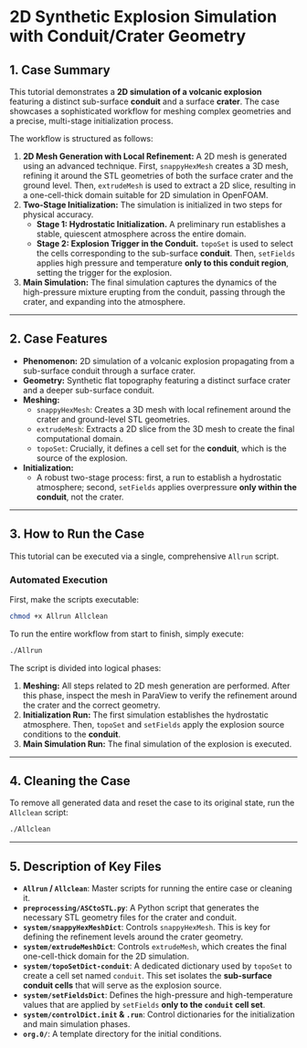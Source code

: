 # 2D Synthetic Explosion Simulation with Conduit/Crater Geometry

## 1. Case Summary

This tutorial demonstrates a **2D simulation of a volcanic explosion** featuring a distinct sub-surface **conduit** and a surface **crater**. The case showcases a sophisticated workflow for meshing complex geometries and a precise, multi-stage initialization process.

The workflow is structured as follows:

1. **2D Mesh Generation with Local Refinement:** A 2D mesh is generated using an advanced technique. First, `snappyHexMesh` creates a 3D mesh, refining it around the STL geometries of both the surface crater and the ground level. Then, `extrudeMesh` is used to extract a 2D slice, resulting in a one-cell-thick domain suitable for 2D simulation in OpenFOAM.
1. **Two-Stage Initialization:** The simulation is initialized in two steps for physical accuracy.
   - **Stage 1: Hydrostatic Initialization.** A preliminary run establishes a stable, quiescent atmosphere across the entire domain.
   - **Stage 2: Explosion Trigger in the Conduit.** `topoSet` is used to select the cells corresponding to the sub-surface **conduit**. Then, `setFields` applies high pressure and temperature **only to this conduit region**, setting the trigger for the explosion.
1. **Main Simulation:** The final simulation captures the dynamics of the high-pressure mixture erupting from the conduit, passing through the crater, and expanding into the atmosphere.

______________________________________________________________________

## 2. Case Features

- **Phenomenon:** 2D simulation of a volcanic explosion propagating from a sub-surface conduit through a surface crater.
- **Geometry:** Synthetic flat topography featuring a distinct surface crater and a deeper sub-surface conduit.
- **Meshing:**
  - `snappyHexMesh`: Creates a 3D mesh with local refinement around the crater and ground-level STL geometries.
  - `extrudeMesh`: Extracts a 2D slice from the 3D mesh to create the final computational domain.
  - `topoSet`: Crucially, it defines a cell set for the **conduit**, which is the source of the explosion.
- **Initialization:**
  - A robust two-stage process: first, a run to establish a hydrostatic atmosphere; second, `setFields` applies overpressure **only within the conduit**, not the crater.

______________________________________________________________________

## 3. How to Run the Case

This tutorial can be executed via a single, comprehensive `Allrun` script.

### Automated Execution

First, make the scripts executable:

```bash
chmod +x Allrun Allclean
```

To run the entire workflow from start to finish, simply execute:

```bash
./Allrun
```

The script is divided into logical phases:

1. **Meshing:** All steps related to 2D mesh generation are performed. After this phase, inspect the mesh in ParaView to verify the refinement around the crater and the correct geometry.
1. **Initialization Run:** The first simulation establishes the hydrostatic atmosphere. Then, `topoSet` and `setFields` apply the explosion source conditions to the **conduit**.
1. **Main Simulation Run:** The final simulation of the explosion is executed.

______________________________________________________________________

## 4. Cleaning the Case

To remove all generated data and reset the case to its original state, run the `Allclean` script:

```bash
./Allclean
```

______________________________________________________________________

## 5. Description of Key Files

- **`Allrun` / `Allclean`**: Master scripts for running the entire case or cleaning it.
- **`preprocessing/ASCtoSTL.py`**: A Python script that generates the necessary STL geometry files for the crater and conduit.
- **`system/snappyHexMeshDict`**: Controls `snappyHexMesh`. This is key for defining the refinement levels around the crater geometry.
- **`system/extrudeMeshDict`**: Controls `extrudeMesh`, which creates the final one-cell-thick domain for the 2D simulation.
- **`system/topoSetDict-conduit`**: A dedicated dictionary used by `topoSet` to create a cell set named `conduit`. This set isolates the **sub-surface conduit cells** that will serve as the explosion source.
- **`system/setFieldsDict`**: Defines the high-pressure and high-temperature values that are applied by `setFields` **only to the `conduit` cell set**.
- **`system/controlDict.init` & `.run`**: Control dictionaries for the initialization and main simulation phases.
- **`org.0/`**: A template directory for the initial conditions.
